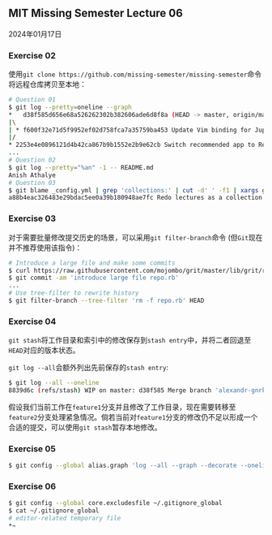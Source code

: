 ## MIT Missing Semester Lecture 06

2024年01月17日

### Exercise 02

使用`git clone https://github.com/missing-semester/missing-semester`命令将远程仓库拷贝至本地：

```sh
# Question 01
$ git log --pretty=oneline --graph
*   d38f585d656e68a526262302b382606ade6d8f8a (HEAD -> master, origin/master, origin/HEAD) Merge branch 'alexandr-gnrk/update-jupyter-binding'
|\
| * f600f32e71d5f9952ef02d758fca7a35759ba453 Update Vim binding for Jupyter
|/
* 2253e4e0896121d4b42ca867b9b1552e2b9e62cb Switch recommended app to Rectangle
...
# Question 02
$ git log --pretty="%an" -1 -- README.md
Anish Athalye
# Question 03
$ git blame _config.yml | grep 'collections:' | cut -d' ' -f1 | xargs git show --pretty=oneline --no-patch
a88b4eac326483e29bdac5ee0a39b180948ae7fc Redo lectures as a collection
```

### Exercise 03

对于需要批量修改提交历史的场景，可以采用`git filter-branch`命令 (但`Git`现在并不推荐使用该指令)：

```sh
# Introduce a large file and make some commits
$ curl https://raw.githubusercontent.com/mojombo/grit/master/lib/grit/repo.rb > repo.rb
$ git commit -am 'introduce large file repo.rb'
...
# Use tree-filter to rewrite history
$ git filter-branch --tree-filter 'rm -f repo.rb' HEAD
```

### Exercise 04

`git stash`将工作目录和索引中的修改保存到`stash entry`中，并将二者回退至`HEAD`对应的版本状态。

`git log --all`会额外列出先前保存的`stash entry`:

```sh
$ git log --all --oneline
8839d6c (refs/stash) WIP on master: d38f585 Merge branch 'alexandr-gnrk/update-jupyter-binding'
```

假设我们当前工作在`feature1`分支并且修改了工作目录，现在需要转移至`feature2`分支处理紧急情况。倘若当前对`feature1`分支的修改仍不足以形成一个合适的提交，可以使用`git stash`暂存本地修改。

### Exercise 05

```sh
$ git config --global alias.graph 'log --all --graph --decorate --oneline'
```

### Exercise 06

```sh
$ git config --global core.excludesfile ~/.gitignore_global
$ cat ~/.gitignore_global
# editor-related temporary file
*~
```
